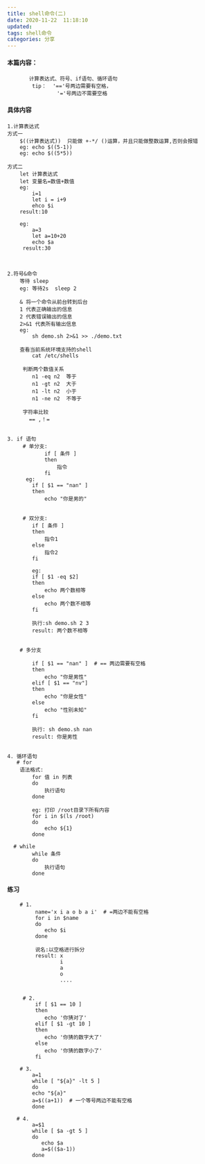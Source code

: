 ```yaml
---
title: shell命令(二)
date: 2020-11-22  11:18:10
updated: 
tags: shell命令
categories: 分享
---
```


#### 本篇内容：
            
           计算表达式、符号、if语句、循环语句
            tip：  '=='号两边需要有空格，
                    '='号两边不需要空格
    
      
#### 具体内容

    1.计算表达式
    方式一
        $((计算表达式))  只能做 +-*/ ()运算，并且只能做整数运算,否则会报错
        eg: echo $((5-1))
        eg: echo $((5*5))
        
    方式二 
        let 计算表达式
        let 变量名=数值+数值
        eg:
            i=1
            let i = i+9
            ehco $i
        result:10
        
        eg:
            a=3
            let a=10+20
            echo $a
         result:30
    
    
    
    2.符号&命令
        等待 sleep
        eg: 等待2s  sleep 2
        
        & 将一个命令从前台转到后台   
        1 代表正确输出的信息
        2 代表错误输出的信息
        2>&1 代表所有输出信息    
        eg:
            sh demo.sh 2>&1 >> ./demo.txt 
        
        查看当前系统环境支持的shell
            cat /etc/shells
            
         判断两个数值关系
            n1 -eq n2  等于
            n1 -gt n2  大于
            n1 -lt n2  小于
            n1 -ne n2  不等于
         
         字符串比较
           == ,！=
           
    
    3. if 语句
         # 单分支:
                if [ 条件 ]
                then
                    指令
                fi 
          eg:
            if [ $1 == "nan" ]
            then
                echo "你是男的"   
                
          
         # 双分支:
            if [ 条件 ]
            then 
                指令1
            else
                指令2
            fi
            
            eg:
            if [ $1 -eq $2]
            then
                echo 两个数相等
            else
                echo 两个数不相等
            fi
            
            执行:sh demo.sh 2 3
            result: 两个数不相等
            
    
        # 多分支
        
            if [ $1 == "nan" ]  # == 两边需要有空格
            then 
                echo "你是男性"
            elif [ $1 == "nv"]
            then 
                echo "你是女性"
            else
                echo "性别未知"
            fi
            
            执行: sh demo.sh nan
            result: 你是男性
    
            
    4. 循环语句
       # for 
        语法格式:
            for 值 in 列表
            do
                执行语句
            done
            
            eg: 打印 /root目录下所有内容
            for i in $(ls /root)
            do
                echo ${1}
            done
      
      # while
            while 条件
            do
                执行语句
            done
    
    
#### 练习

        # 1.
             name='x i a o b a i'  # =两边不能有空格
             for i in $name
             do
                echo $i
             done
             
             说名:以空格进行拆分
             result: x
                     i
                     a
                     o
                     ....
             
             
         # 2.
             if [ $1 == 10 ]
             then
                echo '你猜对了'
             elif [ $1 -gt 10 ]
             then
                echo '你猜的数字大了'
             else
                echo '你猜的数字小了'
             fi
    
        # 3.
            a=1
            while [ "${a}" -lt 5 ]
            do
            echo "${a}"
            a=$((a+1))  # 一个等号两边不能有空格
            done   
            
       # 4.
            a=$1
            while [ $a -gt 5 ]
            do
               echo $a
               a=$(($a-1))
            done                          
        
                
                        
            











